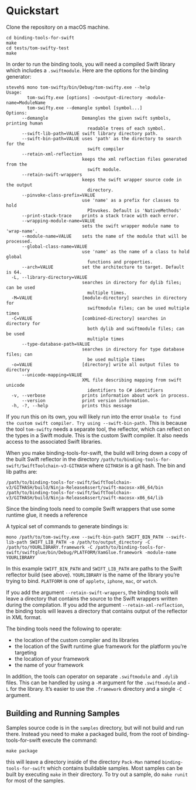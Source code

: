 # Quickstart

Clone the repository on a macOS machine.

    cd binding-tools-for-swift
    make
    cd tests/tom-swifty-test
    make

In order to run the binding tools, you will need a compiled Swift library which includes a `.swiftmodule`. Here are the options for the binding generator:

    steveh$ mono tom-swifty/bin/Debug/tom-swifty.exe --help
    Usage:
            tom-swifty.exe [options] -o=output-directory -module-name=ModuleName
            tom-swifty.exe --demangle symbol [symbol...]
    Options:
          --demangle             Demangles the given swift symbols, printing human
                                   readable trees of each symbol.
          --swift-lib-path=VALUE swift library directory path.
          --swift-bin-path=VALUE uses 'path' as the directory to search for the
                                   swift compiler
          --retain-xml-reflection
                                 keeps the xml reflection files generated from the
                                   swift module.
          --retain-swift-wrappers
                                 keeps the swift wrapper source code in the output
                                   directory.
          --pinvoke-class-prefix=VALUE
                                 use 'name' as a prefix for classes to hold
                                   PInvokes. Default is 'NativeMethods'
          --print-stack-trace    prints a stack trace with each error.
          --wrapping-module-name=VALUE
                                 sets the swift wrapper module name to 'wrap-name'.
          --module-name=VALUE    sets the name of the module that will be processed.
          --global-class-name=VALUE
                                 use 'name' as the name of a class to hold global
                                   functions and properties.
          --arch=VALUE           set the architecture to target. Default is 64.
      -L, --library-directory=VALUE
                                 searches in directory for dylib files; can be used
                                   multiple times.
      -M=VALUE                   [module-directory] searches in directory for
                                   swiftmodule files; can be used multiple times
      -C=VALUE                   [combined-directory] searches in directory for
                                   both dylib and swiftmodule files; can be used
                                   multiple times
          --type-database-path=VALUE
                                 searches in directory for type database files; can
                                   be used multiple times
      -o=VALUE                   [directory] write all output files to directory
          --unicode-mapping=VALUE
                                 XML file describing mapping from swift unicode
                                   identifiers to C# identifiers
      -v, --verbose              prints information about work in process.
          --version              print version information.
      -h, -?, --help             prints this message

If you run this on its own, you will likely run into the error `Unable to find the custom swift compiler. Try using --swift-bin-path.` This is because the tool `tom-swifty` needs a separate tool, the reflector, which can reflect on the types in a Swift module. This is the custom Swift compiler. It also needs access to the associated Swift libraries.

When you make binding-tools-for-swift, the build will bring down a copy of the built Swift reflector in the directory `/path/to/binding-tools-for-swift/SwiftToolchain-v3-GITHASH` where `GITHASH` is a git hash. The bin and lib paths are:

    /path/to/binding-tools-for-swift/SwiftToolchain-v3/GITHASH/build/Ninja-ReleaseAssert/swift-macosx-x86_64/bin
    /path/to/binding-tools-for-swift/SwiftToolchain-v3/GITHASH/build/Ninja-ReleaseAssert/swift-macosx-x86_64/lib

Since the binding tools need to compile Swift wrappers that use some runtime glue, it needs a reference

A typical set of commands to generate bindings is:

    mono /path/to/tom-swifty.exe --swift-bin-path SWIFT_BIN_PATH --swift-lib-path SWIFT_LIB_PATH -o /path/to/output_directory -C /path/to/YOURLIBRARY.framework -C /path/to/binding-tools-for-swift/swiftglue/bin/Debug/PLATFORM/XamGlue.framework -module-name YOURLIBRARY

In this example `SWIFT_BIN_PATH` and `SWIFT_LIB_PATH` are paths to the Swift reflector build (see above). `YOURLIBRARY` is the name of the library you’re trying to bind. `PLATFORM` is one of `appletv`, `iphone`, `mac`, or `watch`.

If you add the argument `--retain-swift-wrappers`, the binding tools will leave a directory that contains the source to the Swift wrappers written during the compilation. If you add the argument `--retain-xml-reflection`, the binding tools will leaves a directory that contains output of the reflector in XML format.

The binding tools need the following to operate:

- the location of the custom compiler and its libraries
- the location of the Swift runtime glue framework for the platform you’re targeting
- the location of your framework
- the name of your framework

In addition, the tools can operator on separate `.swiftmodule` and `.dylib` files. This can be handled by using a `-M` argument for the `.swiftmodule` and `-L` for the library. It’s easier to use the `.framework` directory and a single `-C` argument.

## Building and Running Samples

Samples source code is in the `samples` directory, but will not build and run there.
Instead you need to make a packaged build, from the root of binding-tools-for-swift execute the command:

    make package

this will leave a directory inside of the directory `Pack-Man` named `binding-tools-for-swift` which contains buildable samples.
Most samples can be built by executing `make` in their directory. To try out a sample, do `make runit` for most of the samples.

